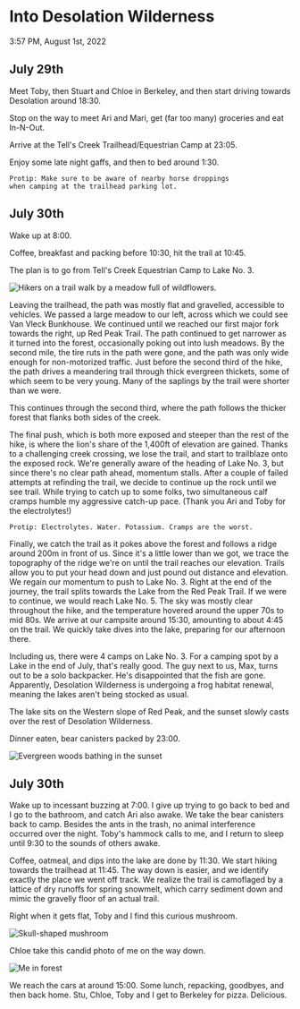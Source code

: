 # Into Desolation Wilderness

3:57 PM, August 1st, 2022

## July 29th

Meet Toby, then Stuart and Chloe in Berkeley, and then start driving towards Desolation around 18:30. 

Stop on the way to meet Ari and Mari, get (far too many) groceries and eat In-N-Out. 

Arrive at the Tell's Creek Trailhead/Equestrian Camp at 23:05.

Enjoy some late night gaffs, and then to bed around 1:30.

<pre class="plaintext"><code>Protip: Make sure to be aware of nearby horse droppings 
when camping at the trailhead parking lot.</code></pre>

## July 30th

Wake up at 8:00. 

Coffee, breakfast and packing before 10:30, hit the trail at 10:45.

The plan is to go from Tell's Creek Equestrian Camp to Lake No. 3.

![Hikers on a trail walk by a meadow full of wildflowers.](/img/0722desolation1.jpeg)

Leaving the trailhead, the path was mostly flat and gravelled, accessible to vehicles. We passed a large meadow to our left, across which we could see Van Vleck Bunkhouse. We continued until we reached our first major fork towards the right, up Red Peak Trail. The path continued to get narrower as it turned into the forest, occasionally poking out into lush meadows. By the second mile, the tire ruts in the path were gone, and the path was only wide enough for non-motorized traffic. Just before the second third of the hike, the path drives a meandering trail through thick evergreen thickets, some of which seem to be very young. Many of the saplings by the trail were shorter than we were.

This continues through the second third, where the path follows the thicker forest that flanks both sides of the creek. 

The final push, which is both more exposed and steeper than the rest of the hike, is where the lion's share of the 1,400ft of elevation are gained. Thanks to a challenging creek crossing, we lose the trail, and start to trailblaze onto the exposed rock. We're generally aware of the heading of Lake No. 3, but since there's no clear path ahead, momentum stalls. After a couple of failed attempts at refinding the trail, we decide to continue up the rock until we see trail. While trying to catch up to some folks, two simultaneous calf cramps humble my aggressive catch-up pace. (Thank you Ari and Toby for the electrolytes!)

<pre class="plaintext"><code>Protip: Electrolytes. Water. Potassium. Cramps are the worst.</code></pre>

Finally, we catch the trail as it pokes above the forest and follows a ridge around 200m in front of us. Since it's a little lower than we got, we trace the topography of the ridge we're on until the trail reaches our elevation. Trails allow you to put your head down and just pound out distance and elevation. We regain our momentum to push to Lake No. 3. Right at the end of the journey, the trail splits towards the Lake from the Red Peak Trail. If we were to continue, we would reach Lake No. 5. The sky was mostly clear throughout the hike, and the temperature hovered around the upper 70s to mid 80s. We arrive at our campsite around 15:30, amounting to about 4:45 on the trail. We quickly take dives into the lake, preparing for our afternoon there.

Including us, there were 4 camps on Lake No. 3. For a camping spot by a Lake in the end of July, that's really good. The guy next to us, Max, turns out to be a solo backpacker. He's disappointed that the fish are gone. Apparently, Desolation Wilderness is undergoing a frog habitat renewal, meaning the lakes aren't being stocked as usual.

The lake sits on the Western slope of Red Peak, and the sunset slowly casts over the rest of Desolation Wilderness. 

Dinner eaten, bear canisters packed by 23:00.

![Evergreen woods bathing in the sunset](/img/0722desolation2.jpeg)

## July 30th

Wake up to incessant buzzing at 7:00. I give up trying to go back to bed and I go to the bathroom, and catch Ari also awake. We take the bear canisters back to camp. Besides the ants in the trash, no animal interference occurred over the night. Toby's hammock calls to me, and I return to sleep until 9:30 to the sounds of others awake. 

Coffee, oatmeal, and dips into the lake are done by 11:30. We start hiking towards the trailhead at 11:45. The way down is easier, and we identify exactly the place we went off track. We realize the trail is camoflaged by a lattice of dry runoffs for spring snowmelt, which carry sediment down and mimic the gravelly floor of an actual trail.

Right when it gets flat, Toby and I find this curious mushroom.

![Skull-shaped mushroom](/img/0722desolation3.jpeg)

Chloe take this candid photo of me on the way down.

![Me in forest](/img/0722desolation4.jpeg)

We reach the cars at around 15:00. Some lunch, repacking, goodbyes, and then back home. Stu, Chloe, Toby and I get to Berkeley for pizza. Delicious. 

